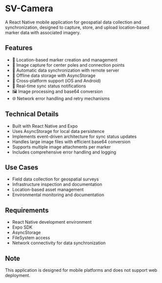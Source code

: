 # SV-Camera

A React Native mobile application for geospatial data collection and synchronization, designed to capture, store, and upload location-based marker data with associated imagery.

## Features

- 📍 Location-based marker creation and management
- 📸 Image capture for center poles and connection points
- 🔄 Automatic data synchronization with remote server
- 💾 Offline data storage with AsyncStorage
- 📱 Cross-platform support (iOS and Android)
- 🔔 Real-time sync status notifications
- 🖼️ Image processing and base64 conversion
- 🌐 Network error handling and retry mechanisms

## Technical Details

- Built with React Native and Expo
- Uses AsyncStorage for local data persistence
- Implements event-driven architecture for sync status updates
- Handles large image files with efficient base64 conversion
- Supports multiple image attachments per marker
- Includes comprehensive error handling and logging

## Use Cases

- Field data collection for geospatial surveys
- Infrastructure inspection and documentation
- Location-based asset management
- Environmental monitoring and documentation

## Requirements

- React Native development environment
- Expo SDK
- AsyncStorage
- FileSystem access
- Network connectivity for data synchronization

## Note

This application is designed for mobile platforms and does not support web deployment.
